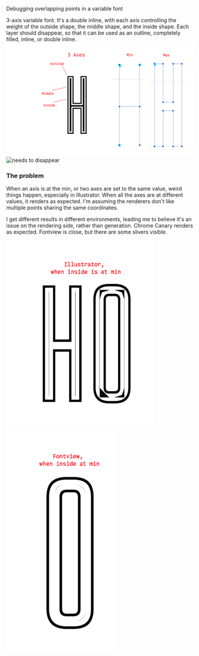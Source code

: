 Debugging overlapping points in a variable font

3-axis variable font. It's a double inline, with each axis controlling the weight of the outside shape, the middle shape, and the inside shape. Each layer should disappear, so that it can be used as an outline, completely filled, inline, or double inline.
![3-axis](/images/axis-description.png)
![needs to disappear](/images/need-to-disappear)


### The problem
When an axis is at the min, or two axes are set to the same value, weird things happen, especially in Illustrator. When all the axes are at different values, it renders as expected. I'm assuming the renderers don't like multiple points sharing the same coordinates.  

I get different results in different environments, leading me to believe it's an issue on the rendering side, rather than generation. Chrome Canary renders as expected. Fontview is close, but there are some slivers visible. 

![Illustrator](/images/illustrator.png)
![Illustrator](/images/fontview.png)
